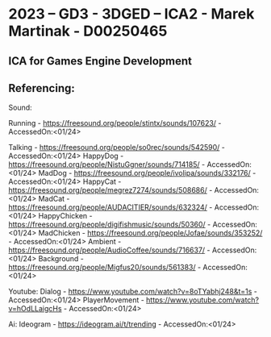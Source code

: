 # 2023 – GD3 - 3DGED – ICA2 - Marek Martinak - D00250465
 ICA for Games Engine Development 
----------------------------------------------------------------------------------------------------------------------------------------------------------------
Referencing:
----------------------------------------------------------------------------------------------------------------------------------------------------------------
Sound:

Running - https://freesound.org/people/stintx/sounds/107623/ - AccessedOn:<01/24>

Talking - https://freesound.org/people/so0rec/sounds/542590/ - AccessedOn:<01/24>
HappyDog - https://freesound.org/people/NistuGgner/sounds/714185/ - AccessedOn:<01/24>
MadDog - https://freesound.org/people/ivolipa/sounds/332176/ - AccessedOn:<01/24>
HappyCat - https://freesound.org/people/megrez7274/sounds/508686/ - AccessedOn:<01/24>
MadCat - https://freesound.org/people/AUDACITIER/sounds/632324/ - AccessedOn:<01/24>
HappyChicken - https://freesound.org/people/digifishmusic/sounds/50360/ - AccessedOn:<01/24>
MadChicken - https://freesound.org/people/Jofae/sounds/353252/ - AccessedOn:<01/24>
Ambient - https://freesound.org/people/AudioCoffee/sounds/716637/ - AccessedOn:<01/24>
Background - https://freesound.org/people/Migfus20/sounds/561383/ - AccessedOn:<01/24>

Youtube:
Dialog - https://www.youtube.com/watch?v=8oTYabhj248&t=1s - AccessedOn:<01/24>
PlayerMovement - https://www.youtube.com/watch?v=hOdLLaigcHs - AccessedOn:<01/24>

Ai:
Ideogram - https://ideogram.ai/t/trending - AccessedOn:<01/24>

